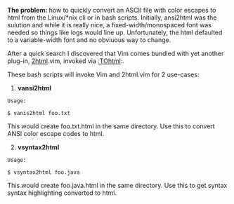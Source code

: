**The problem:** how to quickly convert an ASCII file with color escapes to html from the Linux/\*nix cli or in bash scripts. Initially, ansi2html was the sulution and while it is really nice, a fixed-width/monospaced font was needed so things like logs would line up. Unfortunately, the html defaulted to a variable-width font and no obviuous way to change.

After a quick search I discovered that Vim comes bundled with yet another plug-in, [2html](https://github.com/vim/vim/blob/master/runtime/syntax/2html.vim).vim, invoked via [:TOhtml](http://vimdoc.sourceforge.net/htmldoc/syntax.html#:TOhtml):. 

These bash scripts will invoke Vim and 2html.vim for 2 use-cases:

1. **vansi2html**
```
Usage:

$ vanis2html foo.txt
```

This would create foo.txt.html in the same directory. Use this to convert ANSI color escape codes to html.

2. **vsyntax2html**
```
Usage:

$ vsyntax2html foo.java
```

This would create foo.java.html in the same directory. Use this to get syntax syntax highlighting converted to html.
